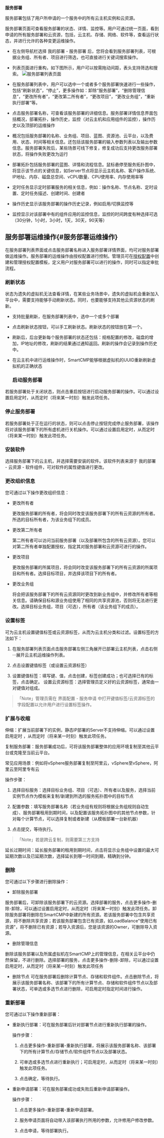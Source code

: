 

**服务部署**

服务部署包括了用户所申请的一个服务中的所有云主机实例和云资源。

服务部署页面可查看服务部署的状态、详情、监控等。用户可通过统一页面，看到申请的所有服务部署和云资源，包括，云主机、存储、网络、软件等，查看运行状态，并进行允许的各种变更运维操作。

  +  在左侧导航栏选择 我的部署 - 服务部署 后，您将会看到服务部署列表，可根据业务组、所有者、项目进行筛选，也可直接进行关键词搜索操作。

  + 列表页面进行重构，如下图所示，用户可以按需拖动间距，表头支持筛选和搜索。
![服务部署列表页面](../../picture/Admin/服务部署列表页面.png)


  +  在服务部署列表中，用户可以选中一个或者多个服务部署快速进行一些操作，包括“刷新状态”，“停止”，更多操作如：卸除“服务部署”，“删除管理信息”，“更改所有者”，“更改第二所有者”，“更改项目”，“更改业务组”，“重新执行部署”等。

  +  点击服务部署名称，可查看该服务部署的详细信息。服务部署详情信息界面包括概况，部署拓扑，操作历史，监控（对云主机和应用组件的监控），操作历史以及顶部的运维操作

  +  概况包括服务部署的名称、业务组、项目、蓝图、资源池、云平台，以及费用、状态、时间等相关信息。还包括该服务部署的输入参数列表以及输出参数信息。服务部署失败后，某些场景可线下修复，修复成功后支持更改服务部署状态，将操作失败更改为运行

  +  部署拓扑包括服务部署的蓝图、详情和流程信息。鼠标悬停至服务拓扑图中，将显示该节点的关键信息，如Server节点将显示云主机名称、客户操作系统、IP地址、内存、磁盘总空间、vCPU数量、CPU使用率、内存使用率等

  +  定时任务显示定时部署服务的相关信息，例如：操作名称、节点名称、定时设置、定时任务描述、创建时间、创建者

  +  操作历史显示该服务部署的操作历史记录，例如启用/切换监控等

  +  监控显示对该部署中有的组件应用的监控信息，监控的时间跨度有种选择可选（30分钟，1小时，3小时，1天，30天，90天等）

  ## 服务部署运维操作{#服务部署运维操作}

在服务部署列表界面或点击服务部署名称进入服务部署详情界面，均可对服务部署做运维操作。服务部署的运维操作由授权配置进行控制。管理员可在[授权配置](https://cloudchef.github.io/doc/AdminDoc/04组织架构管理/授权配置.html)中创建和管理授权配置模板，定义用户对服务部署可以进行的操作，同时可以指定审批流程。

  ### 刷新状态
状态为遗失的虚拟机无法查看详情，在某些业务场景中，遗失的虚拟机会重新加入平台中，需要支持能够手动刷新状态。同时，也要能够支持其他云资源状态的刷新。
+ 支持批量刷新，在服务部署列表中，选中一个或多个部署
+ 点击刷新状态按钮，可以手工刷新状态。刷新状态的按钮放在第一个。
+ 刷新后，后台更新每个服务部署的状态还包括：规格配置的修改，磁盘的增加，IP地址的修改，刷新的结果通过通知返回。刷新的操作会记录到操作历史中。
+ 在云主机中进行运维操作时，SmartCMP能够根据虚拟机的UUID重新刷新虚拟机的正确状态




  ### 启动服务部署 

若服务部署处于关闭状态，则点击重启按钮进行启动服务部署的操作。可以通过设置启用定时，从而定时（将来某一时刻）触发此项任务。

  ### 停止服务部署 

若服务部署处于正在运行的状态，则可以点击停止按钮完成停止服务部署，该操作将对该服务部署下的所有虚机进行关机操作。可以通过设置启用定时，从而定时（将来某一时刻）触发此项任务。


  ### 安装软件

选择服务部署下的云主机，并选择需要安装的软件。该软件列表来源于 我的部署 - 云资源 - 软件组件，可对软件的属性键值进行更改。 

  ### 更改组织信息
  
您可通过以下操作更改组织信息：

   
   - 更改所有者 

     更改服务部署的所有者，将会同时改变该服务部署下的所有云资源的所有者。所选的目标所有者，为该业务组下的成员。

   - 更改第二所有者

      第二所有者可以访问当前服务部署（以及部署所包含的所有云资源）。您可以对第二所有者单独配置授权，指定其对服务部署和云资源可进行的操作。

   - 更改项目 

      更改服务部署的所属项目，将会同时改变该服务部署下的所有云资源的所属项目和所有者。选择目标项目，并选择该项目下的所有者。

   - 更改业务组 

      将会把该服务部署下的所有云资源同时更改到新业务组中，并修改所有者等相关信息。请确保目标和源业务组使用了相同的共享资源池，否则将无法进行更改。选择目标业务组，项目（可选），所有者（该业务组下的成员）。


### 设置标签

可为云主机设置键值标签或云资源标签，从而为云主机分类和过滤。设置标签的方法如下：

1.  在服务部署列表页面点击服务部署左侧三角展开已部署云主机列表，点击右侧···展开云主机运维操作列表。

2.  点击设置键值标签（或设置云资源标签）

3.  设置键值标签：填写键、值，点击创建，标签创建成功；也可选择已有的标签，点击确定。
    设置云资源标签：选择管理员定义好的云资源标签，通常由一对键值对组成。
    
>「Note」管理员需在 界面配置 - 服务申请 中打开键值标签/云资源标签的字段配置以允许用户进行设置标签操作。


### 扩展与收缩

伸缩：扩展当前部署下的实例，静态IP部署的Server不支持伸缩。可以通过设置 启用定时 ，从而定时（将来某一时刻）触发此项任务。

复制服务部署：服务部署成功后，可将该服务部署整体的应用环境复制至其他云平台或克隆至当前云平台。

常见应用场景：例如将vSphere服务部署复制至阿里云，vSphere至vSphere，阿里云至阿里专有云

操作步骤：

1.  选择目标服务：选择目标业务组、项目（可选）、所有者以及服务，选择当前实例节点作为模板来复制/新建到所选的服务拓扑图中的目标节点

2.  配置参数：填写服务部署名称（若业务组有规则将根据业务组规则自动生成）、服务部署租用到期时间，以及配置该服务拓扑图中的其他节点参数，针对每个计算节点，可以选择复制或者新建（从模板部署一台新机器）

3.  点击提交，等待执行。

>「Note」若是跨云复制，则需要第三方支持

延长过期时间：延长服务部署的租用到期时间，点击将显示业务组中设置的最大可延期次数以及已延期次数，选择延长到哪一时间到期，精确到分钟。


### 删除

您可通过以下步骤进行删除操作：


 - 卸除服务部署 

 服务部署后，可卸除该服务部署下的云资源。选择部署的服务，点击更多操作-删除-卸除，可以通过设置启用定时，从而定时（将来某一时刻）触发此项任务。卸除服务部署将删除在SmartCMP中新建的所有资源。若该服务部署中包含共享资源，将不删除共享资源；若该服务部署包含已有资源，如LoadBalance"使用已有资源"，将不删除已有资源；若导入资源后，您是该资源的Owner，可删除导入资源。

 - 删除管理信息 

 删除该服务部署以及所属虚拟机在SmartCMP上的管理信息，在相关云平台中仍然保留，不进行删除。选择部署的服务，点击更多操作-删除-卸除，可以通过设置启用定时，从而定时（将来某一时刻）触发此项任务

 - 删除节点 
 可在服务部署后删除计算节点、存储和软件组件。点击删除节点，将展示该服务部署名称、该部署下的所有计算节点、存储和软件组件节点以及部署状态，可单选或多选节点进行删除，可启用定时指定时间进行操作。


### 重新部署 

您可通过以下操作重新部署：

+ 重新执行部署：可在服务部署后针对部署节点进行重新执行部署的操作。

  操作步骤：

  1.  点击更多操作-重新部署-重新执行部署，将展示该服务部署名称、该部署下的所有计算节点/存储节点/软件组件节点以及部署状态。

  2.  可单选或多选节点进行重新执行；可启用定时，从而定时（将来某一时刻）触发此项任务。

  3.  点击确定，等待执行。

+ 重新申请部署：可在服务部署成功或失败后重新申请部署操作。

  操作步骤：

  1.  点击更多操作-重新部署-重新申请部署。

  2.  服务申请页面将自动带入该部署执行所用的参数，允许修用户修改参数。

  3.  点击申请，等待部署执行。























